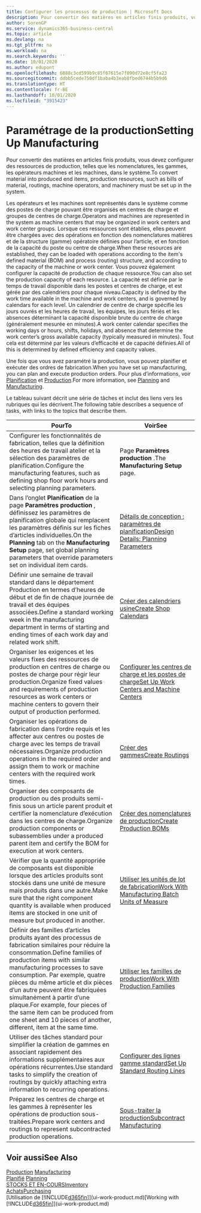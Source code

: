 ```yaml
---
title: Configurer les processus de production | Microsoft Docs
description: Pour convertir des matières en articles finis produits, vous devez configurer des ressources de production, telles que les nomenclatures, les gammes, les opérateurs machines et les machines, dans le système.
author: SorenGP
ms.service: dynamics365-business-central
ms.topic: article
ms.devlang: na
ms.tgt_pltfrm: na
ms.workload: na
ms.search.keywords: ''
ms.date: 10/01/2020
ms.author: edupont
ms.openlocfilehash: 6888c3cd599b9c85f67615e7f090d72e8cf5fa23
ms.sourcegitcommit: ddbb5cede750df1baba4b3eab8fbed6744b5b9d6
ms.translationtype: HT
ms.contentlocale: fr-BE
ms.lasthandoff: 10/01/2020
ms.locfileid: "3915423"
---
```

# <a name="setting-up-manufacturing"></a><span data-ttu-id="74c8f-103">Paramétrage de la production</span><span class="sxs-lookup"><span data-stu-id="74c8f-103">Setting Up Manufacturing</span></span>
<span data-ttu-id="74c8f-104">Pour convertir des matières en articles finis produits, vous devez configurer des ressources de production, telles que les nomenclatures, les gammes, les opérateurs machines et les machines, dans le système.</span><span class="sxs-lookup"><span data-stu-id="74c8f-104">To convert material into produced end items, production resources, such as bills of material, routings, machine operators, and machinery must be set up in the system.</span></span>

<span data-ttu-id="74c8f-105">Les opérateurs et les machines sont représentés dans le système comme des postes de charge pouvant être organisés en centres de charge et groupes de centres de charge.</span><span class="sxs-lookup"><span data-stu-id="74c8f-105">Operators and machines are represented in the system as machine centers that may be organized in work centers and work center groups.</span></span> <span data-ttu-id="74c8f-106">Lorsque ces ressources sont établies, elles peuvent être chargées avec des opérations en fonction des nomenclatures matières et de la structure (gamme) opératoire définies pour l’article, et en fonction de la capacité du poste ou centre de charge.</span><span class="sxs-lookup"><span data-stu-id="74c8f-106">When these resources are established, they can be loaded with operations according to the item's defined material (BOM) and process (routing) structure, and according to the capacity of the machine or work center.</span></span> <span data-ttu-id="74c8f-107">Vous pouvez également configurer la capacité de production de chaque ressource.</span><span class="sxs-lookup"><span data-stu-id="74c8f-107">You can also set the production capacity of each resource.</span></span> <span data-ttu-id="74c8f-108">La capacité est définie par le temps de travail disponible dans les postes et centres de charge, et est gérée par des calendriers pour chaque niveau.</span><span class="sxs-lookup"><span data-stu-id="74c8f-108">Capacity is defined by the work time available in the machine and work centers, and is governed by calendars for each level.</span></span> <span data-ttu-id="74c8f-109">Un calendrier de centre de charge spécifie les jours ouvrés et les heures de travail, les équipes, les jours fériés et les absences déterminant la capacité disponible brute du centre de charge (généralement mesurée en minutes).</span><span class="sxs-lookup"><span data-stu-id="74c8f-109">A work center calendar specifies the working days or hours, shifts, holidays, and absence that determine the work center’s gross available capacity (typically measured in minutes).</span></span> <span data-ttu-id="74c8f-110">Tout cela est déterminé par les valeurs d’efficacité et de capacité définies.</span><span class="sxs-lookup"><span data-stu-id="74c8f-110">All of this is determined by defined efficiency and capacity values.</span></span>  

<span data-ttu-id="74c8f-111">Une fois que vous avez paramétré la production, vous pouvez planifier et exécuter des ordres de fabrication.</span><span class="sxs-lookup"><span data-stu-id="74c8f-111">When you have set up manufacturing, you can plan and execute production orders.</span></span> <span data-ttu-id="74c8f-112">Pour plus d’informations, voir [Planification](production-planning.md) et [Production](production-manage-manufacturing.md).</span><span class="sxs-lookup"><span data-stu-id="74c8f-112">For more information, see [Planning](production-planning.md) and [Manufacturing](production-manage-manufacturing.md).</span></span>  



 <span data-ttu-id="74c8f-113">Le tableau suivant décrit une série de tâches et inclut des liens vers les rubriques qui les décrivent.</span><span class="sxs-lookup"><span data-stu-id="74c8f-113">The following table describes a sequence of tasks, with links to the topics that describe them.</span></span>   

|<span data-ttu-id="74c8f-114">**Pour**</span><span class="sxs-lookup"><span data-stu-id="74c8f-114">**To**</span></span>|<span data-ttu-id="74c8f-115">**Voir**</span><span class="sxs-lookup"><span data-stu-id="74c8f-115">**See**</span></span>|  
|------------|-------------|  
|<span data-ttu-id="74c8f-116">Configurer les fonctionnalités de fabrication, telles que la définition des heures de travail atelier et la sélection des paramètres de planification.</span><span class="sxs-lookup"><span data-stu-id="74c8f-116">Configure the manufacturing features, such as defining shop floor work hours and selecting planning parameters.</span></span>|<span data-ttu-id="74c8f-117">Page **Paramètres production** .</span><span class="sxs-lookup"><span data-stu-id="74c8f-117">The **Manufacturing Setup** page.</span></span>|
|<span data-ttu-id="74c8f-118">Dans l’onglet **Planification** de la page **Paramètres production** , définissez les paramètres de planification globale qui remplacent les paramètres définis sur les fiches d’articles individuelles.</span><span class="sxs-lookup"><span data-stu-id="74c8f-118">On the **Planning** tab on the **Manufacturing Setup** page, set global planning parameters that override parameters set on individual item cards.</span></span>|[<span data-ttu-id="74c8f-119">Détails de conception : paramètres de planification</span><span class="sxs-lookup"><span data-stu-id="74c8f-119">Design Details: Planning Parameters</span></span>](design-details-planning-parameters.md)|
|<span data-ttu-id="74c8f-120">Définir une semaine de travail standard dans le département Production en termes d’heures de début et de fin de chaque journée de travail et des équipes associées.</span><span class="sxs-lookup"><span data-stu-id="74c8f-120">Define a standard working week in the manufacturing department in terms of starting and ending times of each work day and related work shift.</span></span>|[<span data-ttu-id="74c8f-121">Créer des calendriers usine</span><span class="sxs-lookup"><span data-stu-id="74c8f-121">Create Shop Calendars</span></span>](production-how-to-create-work-center-calendars.md)|  
|<span data-ttu-id="74c8f-122">Organiser les exigences et les valeurs fixes des ressources de production en centres de charge ou postes de charge pour régir leur production.</span><span class="sxs-lookup"><span data-stu-id="74c8f-122">Organize fixed values and requirements of production resources as work centers or machine centers to govern their output of production performed.</span></span>|[<span data-ttu-id="74c8f-123">Configurer les centres de charge et les postes de charge</span><span class="sxs-lookup"><span data-stu-id="74c8f-123">Set Up Work Centers and Machine Centers</span></span>](production-how-to-set-up-work-and-machine-centers.md)|
|<span data-ttu-id="74c8f-124">Organiser les opérations de fabrication dans l’ordre requis et les affecter aux centres ou postes de charge avec les temps de travail nécessaires.</span><span class="sxs-lookup"><span data-stu-id="74c8f-124">Organize production operations in the required order and assign them to work or machine centers with the required work times.</span></span>|[<span data-ttu-id="74c8f-125">Créer des gammes</span><span class="sxs-lookup"><span data-stu-id="74c8f-125">Create Routings</span></span>](production-how-to-create-routings.md)|
|<span data-ttu-id="74c8f-126">Organiser des composants de production ou des produits semi-finis sous un article parent produit et certifier la nomenclature d’exécution dans les centres de charge.</span><span class="sxs-lookup"><span data-stu-id="74c8f-126">Organize production components or subassemblies under a produced parent item and certify the BOM for execution at work centers.</span></span>|[<span data-ttu-id="74c8f-127">Créer des nomenclatures de production</span><span class="sxs-lookup"><span data-stu-id="74c8f-127">Create Production BOMs</span></span>](production-how-to-create-production-boms.md)|
|<span data-ttu-id="74c8f-128">Vérifier que la quantité appropriée de composants est disponible lorsque des articles produits sont stockés dans une unité de mesure mais produits dans une autre.</span><span class="sxs-lookup"><span data-stu-id="74c8f-128">Make sure that the right component quantity is available when produced items are stocked in one unit of measure but produced in another.</span></span>|[<span data-ttu-id="74c8f-129">Utiliser les unités de lot de fabrication</span><span class="sxs-lookup"><span data-stu-id="74c8f-129">Work With Manufacturing Batch Units of Measure</span></span>](production-how-to-use-the-manufacturing-batch-unit-of-measure.md)|  
|<span data-ttu-id="74c8f-130">Définir des familles d’articles produits ayant des processus de fabrication similaires pour réduire la consommation.</span><span class="sxs-lookup"><span data-stu-id="74c8f-130">Define families of production items with similar manufacturing processes to save consumption.</span></span> <span data-ttu-id="74c8f-131">Par exemple, quatre pièces du même article et dix pièces d’un autre peuvent être fabriquées simultanément à partir d’une plaque.</span><span class="sxs-lookup"><span data-stu-id="74c8f-131">For example, four pieces of the same item can be produced from one sheet and 10 pieces of another, different, item at the same time.</span></span>|[<span data-ttu-id="74c8f-132">Utiliser les familles de production</span><span class="sxs-lookup"><span data-stu-id="74c8f-132">Work With Production Families</span></span>](production-how-work-family.md)|
|<span data-ttu-id="74c8f-133">Utiliser des tâches standard pour simplifier la création de gammes en associant rapidement des informations supplémentaires aux opérations récurrentes.</span><span class="sxs-lookup"><span data-stu-id="74c8f-133">Use standard tasks to simplify the creation of routings by quickly attaching extra information to recurring operations.</span></span>|[<span data-ttu-id="74c8f-134">Configurer des lignes gamme standard</span><span class="sxs-lookup"><span data-stu-id="74c8f-134">Set Up Standard Routing Lines</span></span>](production-how-set-up-standard-routing-lines.md)|  
|<span data-ttu-id="74c8f-135">Préparez les centres de charge et les gammes à représenter les opérations de production sous-traitées.</span><span class="sxs-lookup"><span data-stu-id="74c8f-135">Prepare work centers and routings to represent subcontracted production operations.</span></span>|[<span data-ttu-id="74c8f-136">Sous-traiter la production</span><span class="sxs-lookup"><span data-stu-id="74c8f-136">Subcontract Manufacturing</span></span>](production-how-to-subcontract-manufacturing.md)|  

## <a name="see-also"></a><span data-ttu-id="74c8f-137">Voir aussi</span><span class="sxs-lookup"><span data-stu-id="74c8f-137">See Also</span></span>
<span data-ttu-id="74c8f-138">[Production](production-manage-manufacturing.md)  </span><span class="sxs-lookup"><span data-stu-id="74c8f-138">[Manufacturing](production-manage-manufacturing.md)  </span></span>  
<span data-ttu-id="74c8f-139">[Planifié](production-planning.md) </span><span class="sxs-lookup"><span data-stu-id="74c8f-139">[Planning](production-planning.md) </span></span>  
[<span data-ttu-id="74c8f-140">STOCKS ET EN-COURS</span><span class="sxs-lookup"><span data-stu-id="74c8f-140">Inventory</span></span>](inventory-manage-inventory.md)  
[<span data-ttu-id="74c8f-141">Achats</span><span class="sxs-lookup"><span data-stu-id="74c8f-141">Purchasing</span></span>](purchasing-manage-purchasing.md)  
<span data-ttu-id="74c8f-142">[Utilisation de [!INCLUDE[d365fin](includes/d365fin_md.md)]](ui-work-product.md)</span><span class="sxs-lookup"><span data-stu-id="74c8f-142">[Working with [!INCLUDE[d365fin](includes/d365fin_md.md)]](ui-work-product.md)</span></span>
